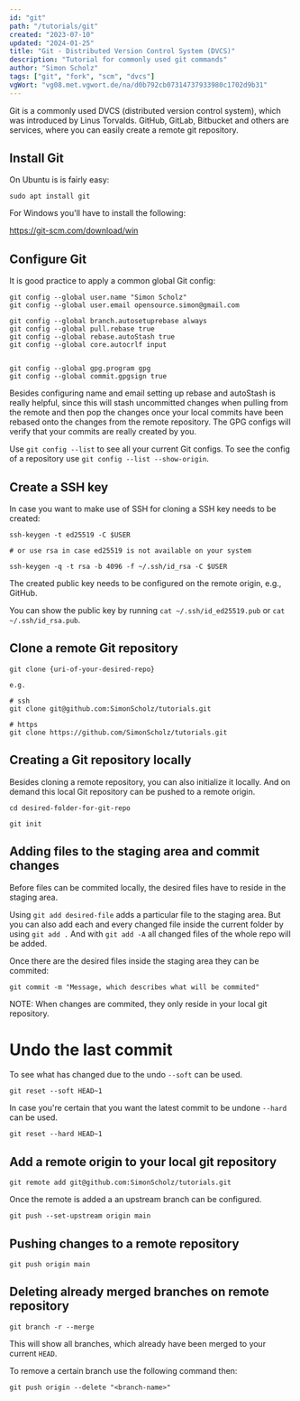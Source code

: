 ```yaml
---
id: "git"
path: "/tutorials/git"
created: "2023-07-10"
updated: "2024-01-25"
title: "Git - Distributed Version Control System (DVCS)"
description: "Tutorial for commonly used git commands"
author: "Simon Scholz"
tags: ["git", "fork", "scm", "dvcs"]
vgWort: "vg08.met.vgwort.de/na/d0b792cb07314737933980c1702d9b31"
---
```


Git is a commonly used DVCS (distributed version control system), which was introduced by Linus Torvalds.
GitHub, GitLab, Bitbucket and others are services, where you can easily create a remote git repository.

## Install Git

On Ubuntu is is fairly easy:

```shell
sudo apt install git
```

For Windows you'll have to install the following:

https://git-scm.com/download/win

## Configure Git

It is good practice to apply a common global Git config:

```shell
git config --global user.name "Simon Scholz"
git config --global user.email opensource.simon@gmail.com

git config --global branch.autosetuprebase always
git config --global pull.rebase true
git config --global rebase.autoStash true
git config --global core.autocrlf input


git config --global gpg.program gpg
git config --global commit.gpgsign true
```

Besides configuring name and email setting up rebase and autoStash is really helpful, since this will stash uncommitted changes when pulling from the remote and then pop the changes once your local commits have been rebased onto the changes from the remote repository.
The GPG configs will verify that your commits are really created by you.

Use `git config --list` to see all your current Git configs.
To see the config of a repository use `git config --list --show-origin`.

## Create a SSH key

In case you want to make use of SSH for cloning a SSH key needs to be created:

```shell
ssh-keygen -t ed25519 -C $USER

# or use rsa in case ed25519 is not available on your system

ssh-keygen -q -t rsa -b 4096 -f ~/.ssh/id_rsa -C $USER
```

The created public key needs to be configured on the remote origin, e.g., GitHub.

You can show the public key by running `cat ~/.ssh/id_ed25519.pub` or `cat ~/.ssh/id_rsa.pub`.

## Clone a remote Git repository

```shell
git clone {uri-of-your-desired-repo}

e.g.

# ssh
git clone git@github.com:SimonScholz/tutorials.git

# https
git clone https://github.com/SimonScholz/tutorials.git
```

## Creating a Git repository locally

Besides cloning a remote repository, you can also initialize it locally.
And on demand this local Git repository can be pushed to a remote origin.

```shell
cd desired-folder-for-git-repo

git init
```

## Adding files to the staging area and commit changes

Before files can be commited locally, the desired files have to reside in the staging area.

Using `git add desired-file` adds a particular file to the staging area.
But you can also add each and every changed file inside the current folder by using `git add .`
And with `git add -A` all changed files of the whole repo will be added.

Once there are the desired files inside the staging area they can be commited:

```shell
git commit -m "Message, which describes what will be commited"
```

NOTE: When changes are commited, they only reside in your local git repository.

# Undo the last commit

To see what has changed due to the undo `--soft` can be used.

```shell
git reset --soft HEAD~1
```

In case you're certain that you want the latest commit to be undone `--hard` can be used.

```shell
git reset --hard HEAD~1
```

## Add a remote origin to your local git repository

```shell
git remote add git@github.com:SimonScholz/tutorials.git
```

Once the remote is added a an upstream branch can be configured.

```shell
git push --set-upstream origin main
```

## Pushing changes to a remote repository

```shell
git push origin main
```

## Deleting already merged branches on remote repository

```shell
git branch -r --merge
```

This will show all branches, which already have been merged to your current `HEAD`.

To remove a certain branch use the following command then:

```shell
git push origin --delete "<branch-name>"
```
